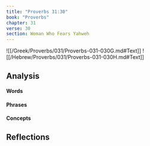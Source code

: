 ```yaml
---
title: "Proverbs 31:30"
book: "Proverbs"
chapter: 31
verse: 30
section: Woman Who Fears Yahweh
---
```

![[/Greek/Proverbs/031/Proverbs-031-030G.md#Text]]
![[/Hebrew/Proverbs/031/Proverbs-031-030H.md#Text]]

## Analysis

#### Words

#### Phrases

#### Concepts

## Reflections
